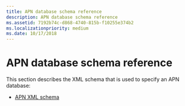 ```yaml
---
title: APN database schema reference
description: APN database schema reference
ms.assetid: 7192b74c-d868-4740-815b-f10255e374b2
ms.localizationpriority: medium
ms.date: 10/17/2018
---
```


# APN database schema reference


This section describes the XML schema that is used to specify an APN database:

-   [APN XML schema](apn-xml-schema.md)

 

 





